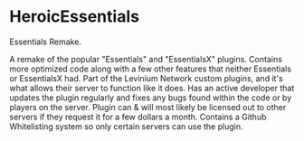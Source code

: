 # HeroicEssentials
Essentials Remake.

A remake of the popular "Essentials" and "EssentialsX" plugins.
Contains more optimized code along with a few other features that neither Essentials or EssentialsX had.
Part of the Levinium Network custom plugins, and it's what allows their server to function like it does.
Has an active developer that updates the plugin regularly and fixes any bugs found within the code or by players on the server.
Plugin can & will most likely be licensed out to other servers if they request it for a few dollars a month.
Contains a Github Whitelisting system so only certain servers can use the plugin.
